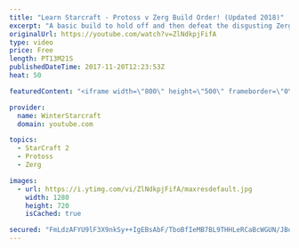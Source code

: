 ```yaml
---
title: "Learn Starcraft - Protoss v Zerg Build Order! (Updated 2018)"
excerpt: "A basic build to hold off and then defeat the disgusting Zerg! Meant for lower level players who have little direction, not for high level players looking for the dankest meta :) -- Watch live at https://www.twitch.tv/wintergaming"
originalUrl: https://youtube.com/watch?v=ZlNdkpjFifA
type: video
price: Free
length: PT13M21S
publishedDateTime: 2017-11-20T12:23:53Z
heat: 50

featuredContent: "<iframe width=\"800\" height=\"500\" frameborder=\"0\" src=\"https://www.youtube.com/embed/ZlNdkpjFifA\" allow=\"accelerometer; autoplay; encrypted-media; gyroscope; picture-in-picture\" allowfullscreen></iframe>"

provider:
  name: WinterStarcraft
  domain: youtube.com

topics:
  - StarCraft 2
  - Protoss
  - Zerg

images:
  - url: https://i.ytimg.com/vi/ZlNdkpjFifA/maxresdefault.jpg
    width: 1280
    height: 720
    isCached: true

secured: "FmLdzAFYU9lF3X9nkSy++IgEBsAbF/TboBfIeMB7BL9THHLeRCaBcWGUN/JBo0NXI8QZyKYih7QLDVyXh53gOr+nFCKCNIbvPUUkjdkbsixDzIK26KgSykD7UYJ0GswiXK5QWQlY5dDi1CDrYc0j/w8w/KEDsT4VFG0M3eS43nW0e41fghciCP1H2+upQwCh34+UzkGwrJkZivXu2tIh5r8EpY08YT1V0WOtdZ5sk1tvCNwTN2jcCa36USNU2XZq+OSFLEEjZICWqDf1sfvd8ufMrp02BBITt3wnVvN6GI0XYTqyDiMKLxr4MJ7ze9ORr58ZCvCOMOTcXP22BdQjOkUAT3nE0ZCEf6pBb64zpCIZA3x8U2HoD547rAWyrmtXh3tlEppJqB0dnhNFmtC0Ny+5fAYS/+m2jbZ8RHLKz0o=;YrCpaV9hy3dZCdHRe+rpZg=="
---
```


